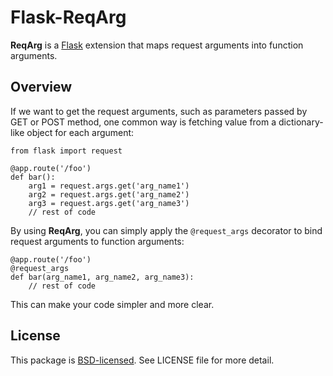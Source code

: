 # Flask-ReqArg

**ReqArg** is a [Flask](http://flask.pocoo.org/) extension that maps request arguments into function arguments.

## Overview

If we want to get the request arguments, such as parameters passed by GET or POST method, one common way is fetching value from a dictionary-like object for each argument:

    from flask import request

    @app.route('/foo')
    def bar():
        arg1 = request.args.get('arg_name1')
        arg2 = request.args.get('arg_name2')
        arg3 = request.args.get('arg_name3')
        // rest of code

By using **ReqArg**, you can simply apply the `@request_args` decorator to bind request arguments to function arguments:

    @app.route('/foo')
    @request_args
    def bar(arg_name1, arg_name2, arg_name3):
        // rest of code

This can make your code simpler and more clear.

## License

This package is [BSD-licensed](http://www.opensource.org/licenses/BSD-3-Clause). See LICENSE file for more detail.
